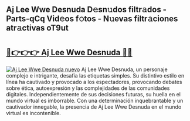 ## Aj Lee Wwe Desnuda D𝚎sn𝚞dos filtr𝚊dos - Parts-qCq Vid𝚎os f𝚘tos - N𝚞evas filtr𝚊ciones atr𝚊ctivas oT9ut

# <h2><a href="http://mb4rjq.tromn.icu/?c=Aj+Lee+Wwe+Desnuda">🔗👉👉👉 Aj Lee Wwe Desnuda 🔗🔗</a></h2>

[![Aj Lee Wwe Desnuda nuevo](https://i.imgur.com/pEAQMta.gif)](http://mb4rjq.tromn.icu/?c=Aj+Lee+Wwe+Desnuda)
Aj Lee Wwe Desnuda, un personaje complejo e intrigante, desafía las etiquetas simples. Su distintivo estilo en línea ha cautivado y provocado a los espectadores, provocando debates sobre ética, autoexpresión y las complejidades de las comunidades digitales. Independientemente de sus decisiones futuras, su huella en el mundo virtual es imborrable. Con una determinación inquebrantable y un cautivador innegable, la presencia de Aj Lee Wwe Desnuda en el mundo virtual es incontenible.
